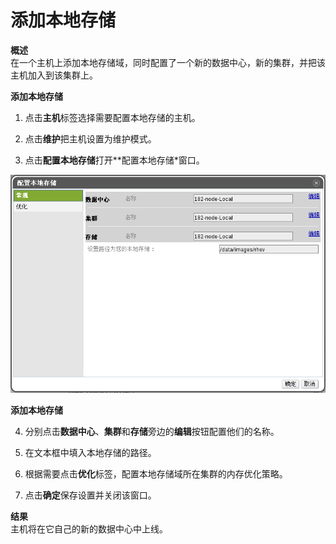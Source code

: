 # 添加本地存储

**概述**<br/>
在一个主机上添加本地存储域，同时配置了一个新的数据中心，新的集群，并把该主机加入到该集群上。

**添加本地存储**

1. 点击**主机**标签选择需要配置本地存储的主机。

2. 点击**维护**把主机设置为维护模式。

3. 点击**配置本地存储**打开**配置本地存储*窗口。

 ![添加本地存储](../images/storage-add-local-fs.png)

 **添加本地存储**

4. 分别点击**数据中心**、**集群**和**存储**旁边的**编辑**按钮配置他们的名称。

5. 在文本框中填入本地存储的路径。

6. 根据需要点击**优化**标签，配置本地存储域所在集群的内存优化策略。

7. 点击**确定**保存设置并关闭该窗口。

**结果**<br/>
主机将在它自己的新的数据中心中上线。


